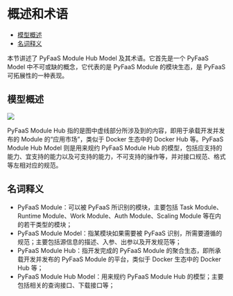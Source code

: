 # 概述和术语

- [模型概述](#模型概述)
- [名词释义](#名词释义)

本节讲述了 PyFaaS Module Hub Model 及其术语。它首先是一个 PyFaaS Model 中不可或缺的概念，它代表的是 PyFaaS Module 的模块生态，是 PyFaaS 可拓展性的一种表现。

## 模型概述

![](https://www.images.wiki/D9Fl88k4CyrzbcjxD4fj.png)

PyFaaS Module Hub 指的是图中虚线部分所涉及到的内容，即用于承载开发并发布的 Module 的“应用市场”，类似于 Docker 生态中的 Docker Hub 等。PyFaaS Module Hub Model 则是用来规约 PyFaaS Module Hub 的模型，包括应支持的能力、宜支持的能力以及可支持的能力，不可支持的操作等，并对接口规范、格式等左相对应的规范。

## 名词释义 

- PyFaaS Module：可以被 PyFaaS 所识别的模块，主要包括 Task Module、Runtime Module、Work Module、Auth Module、Scaling Module 等在内的若干类型的模块；
- PyFaaS Module Model：指某模块如果需要被 PyFaaS 识别，所需要遵循的规范；主要包括源信息的描述、入参、出参以及开发规范等；
- PyFaaS Module Hub：指开发完成的 PyFaaS Module 的聚合生态，即所承载开发并发布的 PyFaaS Module 的平台，类似于 Docker 生态中的 Docker Hub 等；
- PyFaaS Module Hub Model：用来规约 PyFaaS Module Hub 的模型；主要包括相关的查询接口、下载接口等；
